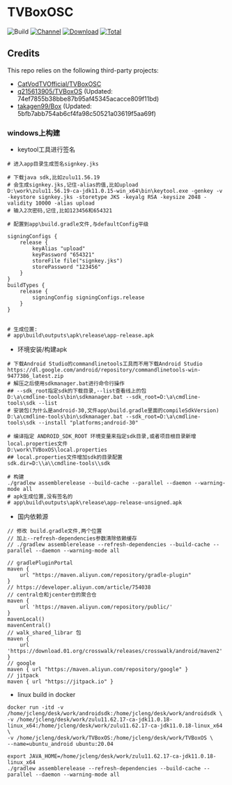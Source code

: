 # TVBoxOSC

![Build](https://shields.io/github/actions/workflow/status/o0HalfLife0o/TVBoxOSC/test.yml?branch=master&logo=github&label=Build)
[![Channel](https://img.shields.io/badge/Follow-Telegram-blue.svg?logo=telegram)](https://t.me/TVBoxOSC)
[![Download](https://img.shields.io/github/v/release/o0HalfLife0o/TVBoxOSC?color=orange&logoColor=orange&label=Download&logo=DocuSign)](https://github.com/o0HalfLife0o/TVBoxOSC/releases/latest) 
[![Total](https://shields.io/github/downloads/o0HalfLife0o/TVBoxOSC/total?logo=Bookmeter&label=Counts&logoColor=yellow&color=yellow)](https://github.com/o0HalfLife0o/TVBoxOSC/releases)

## Credits
This repo relies on the following third-party projects:
- [CatVodTVOfficial/TVBoxOSC](https://github.com/CatVodTVOfficial/TVBoxOSC)
- [q215613905/TVBoxOS](https://github.com/q215613905/TVBoxOS) (Updated: 74ef7855b38bbe87b95af45345acacce809f11bd)
- [takagen99/Box](https://github.com/takagen99/Box) (Updated: 5bfb7abb754ab6cf4fa98c50521a03619f5aa69f)


### windows上构建

- keytool工具进行签名

```shell
# 进入app目录生成签名signkey.jks

# 下载java sdk,比如zulu11.56.19
# 会生成signkey.jks,记住-alias的值,比如upload
D:\work\zulu11.56.19-ca-jdk11.0.15-win_x64\bin\keytool.exe -genkey -v -keystore signkey.jks -storetype JKS -keyalg RSA -keysize 2048 -validity 10000 -alias upload
# 输入2次密码,记住,比如123456和654321

# 配置到app\build.gradle文件,与defaultConfig平级

signingConfigs {
    release {
        keyAlias "upload"
        keyPassword "654321"
        storeFile file("signkey.jks")
        storePassword "123456"
    }
}
buildTypes {
    release {
        signingConfig signingConfigs.release
    }
}


# 生成位置:
# app\build\outputs\apk\release\app-release.apk
```

- 环境安装/构建apk

```shell
# 下载Android Studio的commandlinetools工具而不用下载Android Studio
https://dl.google.com/android/repository/commandlinetools-win-9477386_latest.zip
# 解压之后使用sdkmanager.bat进行命令行操作
## --sdk_root指定sdk的下载目录,--list查看线上的包
D:\a\cmdline-tools\bin\sdkmanager.bat --sdk_root=D:\a\cmdline-tools\sdk --list
# 安装包(为什么是android-30,文件app\build.gradle里面的compileSdkVersion)
D:\a\cmdline-tools\bin\sdkmanager.bat --sdk_root=D:\a\cmdline-tools\sdk --install "platforms;android-30"

# 编译指定 ANDROID_SDK_ROOT 环境变量来指定sdk目录,或者项目根目录新增local.properties文件
D:\work\TVBoxOS\local.properties
## local.properties文件增加sdk的目录配置
sdk.dir=D:\\a\\cmdline-tools\\sdk

# 构建
./gradlew assemblerelease --build-cache --parallel --daemon --warning-mode all
# apk生成位置,没有签名的
# app\build\outputs\apk\release\app-release-unsigned.apk
```

- 国内依赖源

```
// 修改 build.gradle文件,两个位置
// 加上--refresh-dependencies参数清除依赖缓存
// ./gradlew assemblerelease --refresh-dependencies --build-cache --parallel --daemon --warning-mode all

// gradlePluginPortal
maven {
    url "https://maven.aliyun.com/repository/gradle-plugin"
}
// https://developer.aliyun.com/article/754038
// central仓和jcenter仓的聚合仓
maven {
    url 'https://maven.aliyun.com/repository/public/'
}
mavenLocal()
mavenCentral()
// walk_shared_librar 包
maven {
    url 'https://download.01.org/crosswalk/releases/crosswalk/android/maven2'
}
// google
maven { url "https://maven.aliyun.com/repository/google" }
// jitpack
maven { url "https://jitpack.io" }
```

- linux build in docker

```shell
docker run -itd -v /home/jcleng/desk/work/androidsdk:/home/jcleng/desk/work/androidsdk \
-v /home/jcleng/desk/work/zulu11.62.17-ca-jdk11.0.18-linux_x64:/home/jcleng/desk/work/zulu11.62.17-ca-jdk11.0.18-linux_x64 \
-v /home/jcleng/desk/work/TVBoxOS:/home/jcleng/desk/work/TVBoxOS \
--name=ubuntu_android ubuntu:20.04

export JAVA_HOME=/home/jcleng/desk/work/zulu11.62.17-ca-jdk11.0.18-linux_x64
./gradlew assemblerelease --refresh-dependencies --build-cache --parallel --daemon --warning-mode all
```
